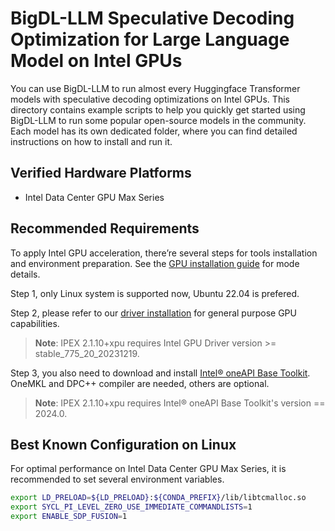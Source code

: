 # BigDL-LLM Speculative Decoding Optimization for Large Language Model on Intel GPUs
You can use BigDL-LLM to run almost every Huggingface Transformer models with speculative decoding optimizations on Intel GPUs. This directory contains example scripts to help you quickly get started using BigDL-LLM to run some popular open-source models in the community. Each model has its own dedicated folder, where you can find detailed instructions on how to install and run it.

## Verified Hardware Platforms

- Intel Data Center GPU Max Series

## Recommended Requirements
To apply Intel GPU acceleration, there’re several steps for tools installation and environment preparation. See the [GPU installation guide](https://bigdl.readthedocs.io/en/latest/doc/LLM/Overview/install_gpu.html) for mode details.

Step 1, only Linux system is supported now, Ubuntu 22.04 is prefered.

Step 2, please refer to our [driver installation](https://dgpu-docs.intel.com/driver/installation.html) for general purpose GPU capabilities.
> **Note**: IPEX 2.1.10+xpu requires Intel GPU Driver version >= stable_775_20_20231219.

Step 3, you also need to download and install [Intel® oneAPI Base Toolkit](https://www.intel.com/content/www/us/en/developer/tools/oneapi/base-toolkit-download.html). OneMKL and DPC++ compiler are needed, others are optional.
> **Note**: IPEX 2.1.10+xpu requires Intel® oneAPI Base Toolkit's version == 2024.0.

## Best Known Configuration on Linux

For optimal performance on Intel Data Center GPU Max Series, it is recommended to set several environment variables.
```bash
export LD_PRELOAD=${LD_PRELOAD}:${CONDA_PREFIX}/lib/libtcmalloc.so
export SYCL_PI_LEVEL_ZERO_USE_IMMEDIATE_COMMANDLISTS=1
export ENABLE_SDP_FUSION=1
```
